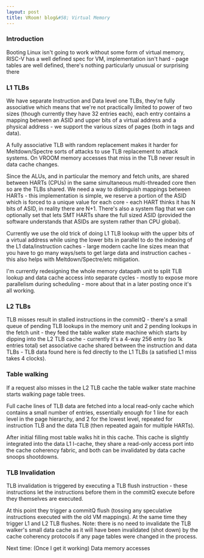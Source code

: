 ```yaml
---
layout: post
title: VRoom! blog&#58; Virtual Memory
---
```


### Introduction

Booting Linux isn't going to work without some form of virtual memory, RISC-V has
a well defined spec for VM, implementation isn't hard - page tables are well defined,
there's nothing particularly unusual or surprising there

### L1 TLBs

We have separate Instruction and Data level one TLBs, they're fully associative which means that
we're not practically limited to power of two sizes (though currently they have 32 entries each),
each entry contains a mapping between an ASID and upper bits of a virtual address and a physical
address - we support the various sizes of pages (both in tags and data).

A fully associative TLB with random replacement makes it harder for Meltdown/Spectre sorts of
attacks to use TLB replacement to attack systems. On VROOM memory accesses that miss in the TLB never result in
data cache changes.

Since the ALUs, and in particular the memory and fetch units, are shared between HARTs (CPUs) in the same
simultaneous multi-threaded core then so are the TLBs shared.  We need a way to distinguish mappings between HARTs - this implementation
is simple, we reserve a portion of the ASID which is forced to a unique value for each core - each HART thinks it has N bits of ASID, in reality there are N+1. There's also
a system flag that we can optionally set that lets SMT HARTs share the full sized ASID (provided the software understands
that ASIDs are system rather than CPU global).

Currently we use the old trick of doing L1 TLB lookup with the upper bits of a virtual address while using
the lower bits in parallel to do the indexing of the L1 data/instruction caches - large modern cache line sizes 
mean that you have to go many ways/sets to get large data and instruction caches - this also helps
with Meltdown/Spectre/etc mitigation.

I'm currently redesigning the whole memory datapath unit to split TLB lookup and data cache access
into separate cycles - mostly to expose more parallelism during scheduling - more about that in
a later posting once it's all working.

### L2 TLBs

TLB misses result in stalled instructions in the commitQ - there's a small queue of pending TLB 
lookups in the memory unit and 2 pending lookups in the fetch unit - they feed the table walker
state machine which starts by dipping into the L2 TLB cache - currently it's a 4-way 256 entry (so
1k entries total) set associative cache shared between the instruction and data TLBs - TLB data found here is fed directly to the L1 TLBs (a satisfied L1 miss takes 4
clocks).

### Table walking

If a request also misses in the L2 TLB cache the table walker state machine starts walking page table trees.

Full
cache lines of TLB data are fetched into a local read-only cache which contains a small number of entries,
essentially enough for 1 line for each level in the page hierarchy, and 2 for the lowest level, repeated 
for instruction TLB and the data TLB (then repeated again for multiple HARTs).

After initial filling most table walks hit in this cache. This cache is slightly integrated into the data L1 I-cache, they share a 
read-only access port into the cache coherency fabric, and both can be invalidated by data cache snoops shootdowns.

### TLB Invalidation

TLB invalidation is triggered by executing a TLB flush instruction - these instructions let the instructions
before them in the commitQ execute before they themselves are executed. 

At this point they trigger a
commitQ flush (tossing any speculative instructions executed with the old VM mappings). At the same time
they trigger L1 and L2 TLB flushes. Note: there is no need to invalidate the TLB walker's small data cache
as it will have been invalidated (shot down) by the cache coherency protocols if any page tables were
changed in the process.

Next time: (Once I get it working) Data memory accesses
